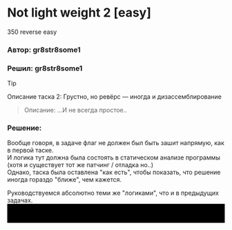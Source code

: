 # Not light weight 2 [easy]
350
reverse easy

### Автор: gr8str8some1
### Решил: gr8str8some1

> [!TIP] 
> Описание таска 2: Грустно, но ревёрс — иногда и дизассемблирование<br>

> Описание: ...И не всегда простое..

### Решение:
Вообще говоря, в задаче флаг не должен был быть зашит напрямую, как в первой таске.<br>
И логика тут должна была состоять в статическом анализе программы (хотя и существует тот же патчинг / отладка но..)<br>
Однако, таска была оставлена "как есть", чтобы показать, что решение иногда гораздо "ближе", чем кажется.

Руководствуемся абсолютно теми же "логиками", что и в предыдущих задачах.
![img.png](images/img.png)
